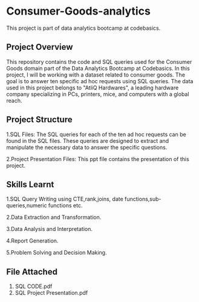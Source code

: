 # Consumer-Goods-analytics

This project is part of data analytics bootcamp at codebasics.


## Project Overview
This repository contains the code and SQL queries used for the Consumer Goods domain part of the Data Analytics
Bootcamp at Codebasics. In this project, I will be working with a dataset related to consumer goods. The goal is 
to answer ten specific ad hoc requests using SQL queries. The data used in this project belongs to "AtliQ Hardwares",
a leading hardware company specializing in PCs, printers, mice, and computers with a global reach.


## Project Structure
1.SQL Files: The SQL queries for each of the ten ad hoc requests can be found in the SQL files. These queries are 
designed to extract and manipulate the necessary data to answer the specific questions.

2.Project Presentation Files: This ppt file contains the presentation of this project.


## Skills Learnt
1.SQL Query Writing using CTE,rank,joins, date functions,sub-queries,numeric functions etc.

2.Data Extraction and Transformation.

3.Data Analysis and Interpretation.

4.Report Generation. 

5.Problem Solving and Decision Making.


## File Attached
1. SQL CODE.pdf
2. SQL Project Presentation.pdf
